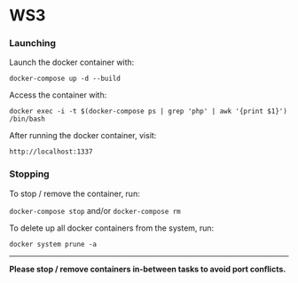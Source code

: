 # WS3

### Launching

Launch the docker container with:

`docker-compose up -d --build`

Access the container with:

`docker exec -i -t $(docker-compose ps | grep 'php' | awk '{print $1}') /bin/bash`

After running the docker container, visit:

`http://localhost:1337` 

### Stopping

To stop / remove the container, run:

`docker-compose stop` and/or `docker-compose rm`

To delete up all docker containers from the system, run:

`docker system prune -a`

--------

**Please stop / remove containers in-between tasks to avoid port conflicts.**